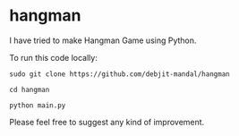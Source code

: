 # hangman
I have tried to make Hangman Game using Python. 

To run this code locally:

`sudo git clone https://github.com/debjit-mandal/hangman`

`cd hangman`

`python main.py`

Please feel free to suggest any kind of improvement.
